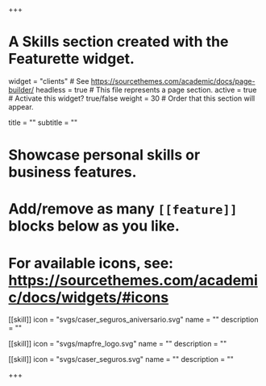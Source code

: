 +++
# A Skills section created with the Featurette widget.
widget = "clients"  # See https://sourcethemes.com/academic/docs/page-builder/
headless = true  # This file represents a page section.
active = true  # Activate this widget? true/false
weight = 30  # Order that this section will appear.

title = ""
subtitle = ""

# Showcase personal skills or business features.
# 
# Add/remove as many `[[feature]]` blocks below as you like.
# 
# For available icons, see: https://sourcethemes.com/academic/docs/widgets/#icons

[[skill]]
  icon = "svgs/caser_seguros_aniversario.svg"
  name = ""
  description = ""
  
[[skill]]
  icon = "svgs/mapfre_logo.svg"
  name = ""
  description = ""  
  
[[skill]]
  icon = "svgs/caser_seguros.svg"
  name = ""
  description = ""

+++

